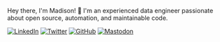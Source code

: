 Hey there, I'm Madison! 💖 I'm an experienced data engineer passionate about open source, automation, and maintainable code.

[![LinkedIn](https://img.shields.io/badge/-LinkedIn-0077B5?style=for-the-badge&logo=LinkedIn&logoColor=white)](https://www.linkedin.com/in/madisonswainbowden/)
[![Twitter](https://img.shields.io/badge/-Twitter-1DA1F2?style=for-the-badge&logo=X&logoColor=white)](https://twitter.com/aetherunbound)
[![GitHub](https://img.shields.io/badge/-GitHub-DDDDDD?style=for-the-badge&logo=GitHub&logoColor=black)](https://github.com/AetherUnbound)
[![Mastodon](https://img.shields.io/badge/-Mastodon-3088D4?style=for-the-badge&logo=Mastodon&logoColor=white)](https://hachyderm.io/@aether)
